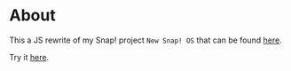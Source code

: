 # About
This a JS rewrite of my Snap! project `New Snap! OS` that can be found [here](http://snap.berkeley.edu/snapsource/dev/#cloud:Username=DeKrain&ProjectName=New%20Snap!%20OS).

Try it [here](https://dekrain.github.com/Win-OS/).
